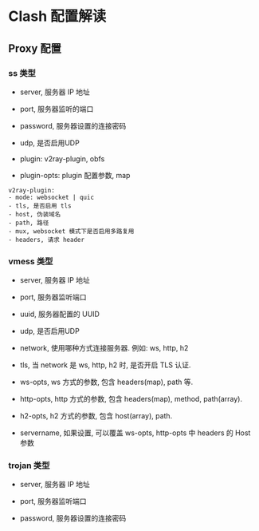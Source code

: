 # Clash 配置解读

## Proxy 配置

### ss 类型

- server, 服务器 IP 地址

- port, 服务器监听的端口

- password, 服务器设置的连接密码

- udp, 是否启用UDP

- plugin: v2ray-plugin, obfs

- plugin-opts: plugin 配置参数, map

```
v2ray-plugin:
- mode: websocket | quic
- tls, 是否启用 tls
- host, 伪装域名
- path, 路径
- mux, websocket 模式下是否启用多路复用
- headers, 请求 header
```


### vmess 类型

- server, 服务器 IP 地址

- port, 服务器监听端口

- uuid, 服务器配置的 UUID

- udp, 是否启用UDP

- network, 使用哪种方式连接服务器. 例如: ws, http, h2

- tls, 当 network 是 ws, http, h2 时, 是否开启 TLS 认证.

- ws-opts, ws 方式的参数, 包含 headers(map), path 等.

- http-opts, http 方式的参数, 包含 headers(map), method, path(array).

- h2-opts, h2 方式的参数, 包含 host(array), path.

- servername, 如果设置, 可以覆盖 ws-opts, http-opts 中 headers 的 Host 参数

### trojan 类型

- server, 服务器 IP 地址

- port, 服务器监听端口

- password, 服务器设置的连接密码
